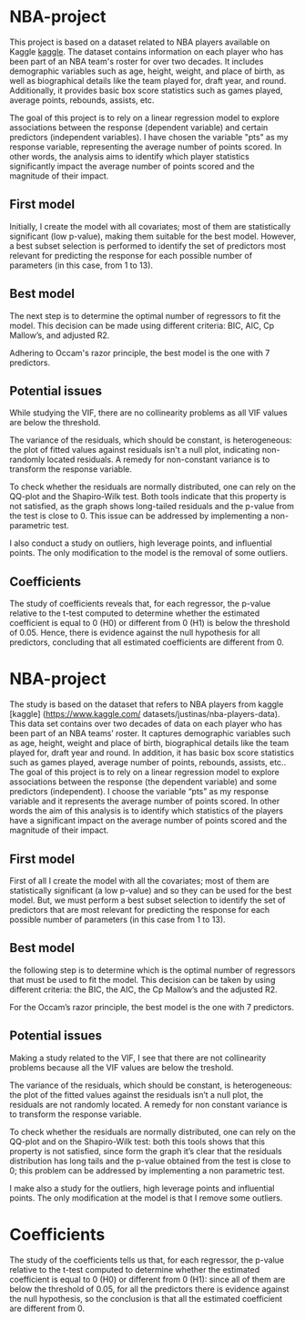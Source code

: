 # NBA-project

This project is based on a dataset related to NBA players available on Kaggle [kaggle](https://www.kaggle.com/datasets/justinas/nba-players-data). The dataset contains information on each player who has been part of an NBA team's roster for over two decades. It includes demographic variables such as age, height, weight, and place of birth, as well as biographical details like the team played for, draft year, and round. Additionally, it provides basic box score statistics such as games played, average points, rebounds, assists, etc.

The goal of this project is to rely on a linear regression model to explore associations between the response (dependent variable) and certain predictors (independent variables). I have chosen the variable "pts" as my response variable, representing the average number of points scored. In other words, the analysis aims to identify which player statistics significantly impact the average number of points scored and the magnitude of their impact.

## First model

Initially, I create the model with all covariates; most of them are statistically significant (low p-value), making them suitable for the best model. However, a best subset selection is performed to identify the set of predictors most relevant for predicting the response for each possible number of parameters (in this case, from 1 to 13).

## Best model

The next step is to determine the optimal number of regressors to fit the model. This decision can be made using different criteria: BIC, AIC, Cp Mallow’s, and adjusted R2.

Adhering to Occam's razor principle, the best model is the one with 7 predictors.

## Potential issues

While studying the VIF, there are no collinearity problems as all VIF values are below the threshold.

The variance of the residuals, which should be constant, is heterogeneous: the plot of fitted values against residuals isn't a null plot, indicating non-randomly located residuals. A remedy for non-constant variance is to transform the response variable.

To check whether the residuals are normally distributed, one can rely on the QQ-plot and the Shapiro-Wilk test. Both tools indicate that this property is not satisfied, as the graph shows long-tailed residuals and the p-value from the test is close to 0. This issue can be addressed by implementing a non-parametric test.

I also conduct a study on outliers, high leverage points, and influential points. The only modification to the model is the removal of some outliers.

## Coefficients

The study of coefficients reveals that, for each regressor, the p-value relative to the t-test computed to determine whether the estimated coefficient is equal to 0 (H0) or different from 0 (H1) is below the threshold of 0.05. Hence, there is evidence against the null hypothesis for all predictors, concluding that all estimated coefficients are different from 0.










# NBA-project
The study is based on the dataset that refers to NBA players from kaggle [kaggle] (https://www.kaggle.com/
datasets/justinas/nba-players-data). This data set contains over two decades of data on each player who
has been part of an NBA teams’ roster. It captures demographic variables such as age, height, weight and
place of birth, biographical details like the team played for, draft year and round. In addition, it has basic
box score statistics such as games played, average number of points, rebounds, assists, etc..
The goal of this project is to rely on a linear regression model to explore associations between the
response (the dependent variable) and some predictors (independent). I choose the variable “pts” as my
response variable and it represents the average number of points scored. In other words the aim of this
analysis is to identify which statistics of the players have a significant impact on the average number of
points scored and the magnitude of their impact.

## First model

First of all I create the model with all the covariates; most of them are statistically significant (a low p-value) and so
they can be used for the best model. But, we must perform a best subset selection to identify the set of
predictors that are most relevant for predicting the response for each possible number of parameters (in this
case from 1 to 13).

## Best model

the following step is to determine which is
the optimal number of regressors that must be used to fit the model. This decision can be taken by using
different criteria: the BIC, the AIC, the Cp Mallow’s and the adjusted R2.

For the Occam’s razor principle, the best model is the one with 7 predictors.

## Potential issues

Making a study related to the VIF, I see that there are not collinearity problems because all the VIF values are below the treshold.

The variance of the residuals, which should be constant, is heterogeneous: the plot of the fitted values against the residuals isn’t a null plot, the residuals are not randomly located. A remedy for non constant variance is to transform the response variable.

To check whether the residuals are normally distributed, one can rely on the QQ-plot and on the Shapiro-Wilk test: both this tools shows that this property is not satisfied, since form the graph it’s clear that the residuals distribution has long tails and the p-value obtained from the test is close to 0;
this problem can be addressed by implementing a non parametric test.

I make also a study for the outliers, high leverage points and influential points. The only modification at the model is that I remove some outliers.

# Coefficients

The study of the coefficients tells us that, for each regressor, the p-value relative to the t-test computed
to determine whether the estimated coefficient is equal to 0 (H0) or different from 0 (H1): since all of them
are below the threshold of 0.05, for all the predictors there is evidence against the null hypothesis, so the
conclusion is that all the estimated coefficient are different from 0.
